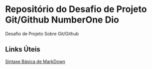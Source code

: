 # Repositório do Desafio de Projeto Git/Github NumberOne Dio
Desafio de Projeto Sobre Git/Github

## Links Úteis
[Sintaxe Básica de MarkDown](https://www.markdownguide.org/basic-syntax/)
